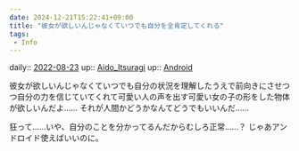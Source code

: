 ```yaml
---
date: 2024-12-21T15:22:41+09:00
title: "彼女が欲しいんじゃなくていつでも自分を全肯定してくれる"
tags:
 - Info
---
```


daily:: [2022-08-23](Daily_Note/2022-08-23.md)
up:: [Aido_Itsuragi](../Bar/Novel/Nacaria/Aido_Itsuragi.md)
up:: [Android](../Bar/Novel/Topics/Android.md)

彼女が欲しいんじゃなくていつでも自分の状況を理解したうえで前向きにさせつつ自分の力を信じていてくれて可愛い人の声を出す可愛い女の子の形をした物体が欲しいんだよ……
それが人間かどうかなんてどうでもいいんだ……

狂って……いや、自分のことを分かってるんだからむしろ正常……？
じゃあアンドロイド使えばいいのに。